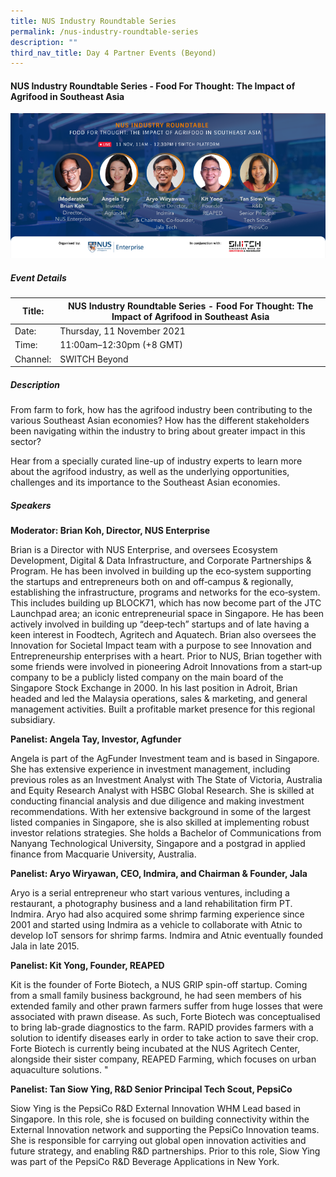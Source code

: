 ```yaml
---
title: NUS Industry Roundtable Series
permalink: /nus-industry-roundtable-series
description: ""
third_nav_title: Day 4 Partner Events (Beyond)
---
```

#### NUS Industry Roundtable Series - Food For Thought: The Impact of Agrifood in Southeast Asia

![Alt text for image on Isomer site](/images/SWITCH_2021_NUS_Enterprise_Day_4_Event.png)

##### Event Details

| Title: | NUS Industry Roundtable Series - Food For Thought: The Impact of Agrifood in Southeast Asia |
| -------- | -------- |
| Date: | Thursday, 11 November 2021     |
| Time: | 11:00am–12:30pm (+8 GMT)    |
| Channel: | SWITCH Beyond     |

##### Description

From farm to fork, how has the agrifood industry been contributing to the various Southeast Asian economies? How has the different stakeholders been navigating within the industry to bring about greater impact in this sector?

Hear from a specially curated line-up of industry experts to learn more about the agrifood industry, as well as the underlying opportunities, challenges and its importance to the Southeast Asian economies.

##### Speakers

**Moderator: Brian Koh, Director, NUS Enterprise**

Brian is a Director with NUS Enterprise, and oversees Ecosystem Development, Digital & Data Infrastructure, and Corporate Partnerships & Program. He has been involved in building up the eco‐system supporting the startups and entrepreneurs both on and off‐campus & regionally, establishing the infrastructure, programs and networks for the eco‐system. This includes building up BLOCK71, which has now become part of the JTC Launchpad area; an iconic entrepreneurial space in Singapore. He has been actively involved in building up “deep‐tech” startups and of late having a keen interest in Foodtech, Agritech and Aquatech. Brian also oversees the Innovation for Societal Impact team with a purpose to see Innovation and Entrepreneurship enterprises with a heart. Prior to NUS, Brian together with some friends were involved in pioneering Adroit Innovations from a start‐up company to be a publicly listed company on the main board of the Singapore Stock Exchange in 2000. In his last position in Adroit, Brian headed and led the Malaysia operations, sales & marketing, and general management activities. Built a profitable market presence for this regional subsidiary.

**Panelist: Angela Tay, Investor, Agfunder**

Angela is part of the AgFunder Investment team and is based in Singapore. She has extensive experience in investment management, including previous roles as an Investment Analyst with The State of Victoria, Australia and Equity Research Analyst with HSBC Global Research. She is skilled at conducting financial analysis and due diligence and making investment recommendations. With her extensive background in some of the largest listed companies in Singapore, she is also skilled at implementing robust investor relations strategies. She holds a Bachelor of Communications from Nanyang Technological University, Singapore and a postgrad in applied finance from Macquarie University, Australia.

**Panelist: Aryo Wiryawan, CEO, Indmira, and Chairman & Founder, Jala**

Aryo is a serial entrepreneur who start various ventures, including a restaurant, a photography business and a land rehabilitation firm PT. Indmira. Aryo had also acquired some shrimp farming experience since 2001 and started using Indmira as a vehicle to collaborate with Atnic to develop IoT sensors for shrimp farms. Indmira and Atnic eventually founded Jala in late 2015.

**Panelist: Kit Yong, Founder, REAPED**

Kit is the founder of Forte Biotech, a NUS GRIP spin-off startup. Coming from a small family business background, he had seen members of his extended family and other prawn farmers suffer from huge losses that were associated with prawn disease. As such, Forte Biotech was conceptualised to bring lab-grade diagnostics to the farm. RAPID provides farmers with a solution to identify diseases early in order to take action to save their crop. Forte Biotech is currently being incubated at the NUS Agritech Center, alongside their sister company, REAPED Farming, which focuses on urban aquaculture solutions. "

**Panelist: Tan Siow Ying, R&D Senior Principal Tech Scout, PepsiCo**

Siow Ying is the PepsiCo R&D External Innovation WHM Lead based in Singapore. In this role, she is focused on building connectivity within the External Innovation network and supporting the PepsiCo Innovation teams. She is responsible for carrying out global open innovation activities and future strategy, and enabling R&D partnerships. Prior to this role, Siow Ying was part of the PepsiCo R&D Beverage Applications in New York.